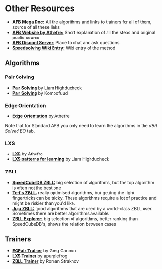 # Other Resources
- [**APB Mega Doc:**](https://docs.google.com/document/d/1GznSart4lglO9Q6Q5tLZazRysr5a6D5WnmQ5ouMIOnc/) All the algorithms and links to trainers for all of them, source of all these links
- [**APB Website by Athefre:**](https://sites.google.com/view/apb-system/) Short explanation of all the steps and original public source
- [**APB Discord Server:**](https://discord.gg/k4rX4BgmZW) Place to chat and ask questions
- [**Speedsolving Wiki Entry:**](https://www.speedsolving.com/wiki/index.php?title=APB) Wiki entry of the method
## Algorithms
### Pair Solving
- [**Pair Solving**](https://docs.google.com/spreadsheets/d/1U1nwq_-HLeDgajuAOVRaH2Jo7X9zSTEBrnIRSv3hzeg/) by Liam Highducheck
- [**Pair Solving**](https://docs.google.com/spreadsheets/d/1Agu9KUs99H2CHI_cEkkmSmwtTWMX6tjQ/) by Kombofuud
### Edge Orientation
- [**Edge Orientation**](https://docs.google.com/spreadsheets/d/1Hs9ikHz-4cfbqBfqvuvE8X9sjCb4Jtm482ZvsFQA2rY/) by Athefre

Note that for Standard APB you only need to learn the algorithms in the *dBR Solved EO* tab.
### LXS
- [**LXS**](https://docs.google.com/spreadsheets/d/1P2DB0SyA1BrezYJ_g7RJ7_l32Ilxq7lLtr53zlG_TUU/) by Athefre
- [**LXS patterns for learning**](https://docs.google.com/spreadsheets/d/1ACKQXpMK0b8RWGoN9wMDbnF-W-S4mMdeJH5IcjeEyf8/) by Liam Highducheck
### ZBLL
- [**SpeedCubeDB ZBLL:**](https://speedcubedb.com/a/ZBLL) big selection of algorithms, but the top algorithm is often not the best one
- [**Teri's ZBLL:**](https://docs.google.com/spreadsheets/d/1BiQZkCZvTDRlW6Y6jTBHXPPjZF9k55x8YJgXXs5nhCs/) really optimised algorithms, but getting the right fingertricks can be tricky. These algorithms require a lot of practice and might be riskier than you'd like.
- [**Juju ZBLL:**](https://docs.google.com/spreadsheets/d/1-uwmZHf4vwJxFgeB3-TiF8MQ0RFSS30d5CUK96PoIwk/) good algorithms that are used by a world-class ZBLL user. Sometimes there are better algorithms available.
- [**ZBLL Explorer:**](https://pepkin88.me/zbll-explorer/) big selection of algorithms, better ranking than SpeedCubeDB's, shows the relation between cases
## Trainers
- [**EOPair Trainer**](https://gregorycannon.github.io/EOTrainer/) by Greg Cannon
- [**LXS Trainer**](https://apurplefrog.github.io/lxstrainer/) by apurplefrog
- [**ZBLL Trainer**](https://bestsiteever.ru/zbll/) by Roman Strakhov
